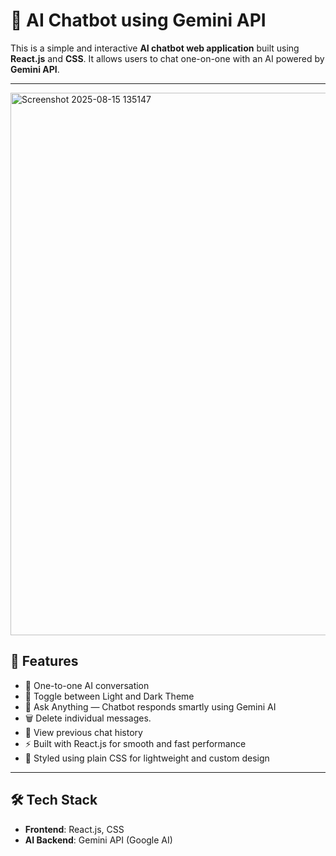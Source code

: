 # 🤖 AI Chatbot using Gemini API

This is a simple and interactive **AI chatbot web application** built using **React.js** and **CSS**. It allows users to chat one-on-one with an AI powered by **Gemini API**.

---





<img width="1915" height="868" alt="Screenshot 2025-08-15 135147" src="https://github.com/user-attachments/assets/03859c1a-afda-4408-b27f-f8e24505aa15" />





## 🚀 Features

- 💬 One-to-one AI conversation
- 🎨 Toggle between Light and Dark Theme
- 🧠 Ask Anything — Chatbot responds smartly using Gemini AI
- 🗑️ Delete individual messages.
- 📜 View previous chat history
- ⚡ Built with React.js for smooth and fast performance
- 🎨 Styled using plain CSS for lightweight and custom design

---

## 🛠️ Tech Stack

- **Frontend**: React.js, CSS
- **AI Backend**: Gemini API (Google AI)
